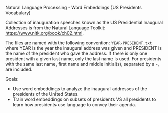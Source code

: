 Natural Language Processing - Word Embeddings (US Presidents Vocabulary)

Collection of inauguration speeches known as the US Presidential Inaugural Addresses is from the Natural Language Toolkit: 
https://www.nltk.org/book/ch02.html.

The files are named with the following convention: `YEAR-PRESIDENT.txt`
where YEAR is the year the inaugural address was given and PRESIDENT is the name of the president who gave the address. 
If there is only one president with a given last name, only the last name is used. 
For presidents with the same last name, first name and middle initial(s), separated by a -, are included.

Goals:
- Use word embeddings to analyze the inaugural addresses of the presidents of the United States.
- Train word embeddings on subsets of presidents VS all presidents to learn how presidents use language to convey their agenda.
